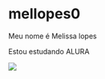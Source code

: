 # mellopes0 

Meu nome é Melissa lopes 

Estou estudando ALURA

![](https://media1.tenor.com/m/FDk5XJ4zSZQAAAAC/kawaii-love.gif)
